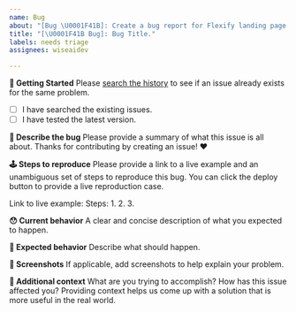 ```yaml
---
name: Bug
about: "[Bug \U0001F41B]: Create a bug report for Flexify landing page."
title: "[\U0001F41B Bug]: Bug Title."
labels: needs triage
assignees: wiseaidev

---
```


**👶 Getting Started**
Please [search the history](https://github.com/wiseaidev/flexify-landing-page/issues) to see if an issue already exists for the same problem.
- [ ] I have searched the existing issues.
- [ ] I have tested the latest version.

**📝 Describe the bug**
Please provide a summary of what this issue is all about. Thanks for contributing by creating an issue! ❤️

**🕹 Steps to reproduce**
Please provide a link to a live example and an unambiguous set of steps to reproduce this bug. You can click the deploy button to provide a live reproduction case.

Link to live example:
Steps:
1.
2.
3.

**😯 Current behavior**
A clear and concise description of what you expected to happen.

**🤔 Expected behavior**
Describe what should happen.

**📸 Screenshots**
If applicable, add screenshots to help explain your problem.

**🔦 Additional context**
What are you trying to accomplish? How has this issue affected you? Providing context helps us come up with a solution that is more useful in the real world.
